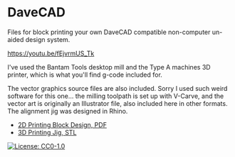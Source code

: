 # DaveCAD

Files for block printing your own DaveCAD compatible non-computer un-aided design system.

https://youtu.be/fEjvrmUS_Tk

I've used the Bantam Tools desktop mill and the Type A machines 3D printer, which is what you'll find g-code included for.

The vector graphics source files are also included. Sorry I used such weird software for this one... the milling toolpath is set up with V-Carve, and the vector art is originally an Illustrator file, also included here in other formats. The alignment jig was designed in Rhino.

* [2D Printing Block Design, PDF](https://github.com/scanlime/davecad/blob/master/DaveCAD%20Print%20Block%20-%20merged.pdf)
* [3D Printing Jig, STL](https://github.com/scanlime/davecad/blob/master/davecad-alignment-jig.stl)

[![License: CC0-1.0](https://licensebuttons.net/l/zero/1.0/80x15.png)](http://creativecommons.org/publicdomain/zero/1.0/)
